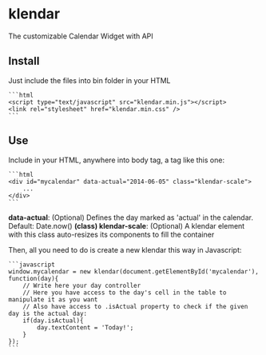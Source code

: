 klendar
=======
The customizable Calendar Widget with API

## Install ##
Just include the files into bin folder in your HTML

	```html
	<script type="text/javascript" src="klendar.min.js"></script>
	<link rel="stylesheet" href="klendar.min.css" />
	```

## Use ##
Include in your HTML, anywhere into body tag, a tag like this one:

	```html
	<div id="mycalendar" data-actual="2014-06-05" class="klendar-scale">
		...
	</div>
	```

__data-actual__: (Optional) Defines the day marked as 'actual' in the calendar. Default: Date.now()
__(class) klendar-scale__: (Optional) A klendar element with this class auto-resizes its components to fill the container

Then, all you need to do is create a new klendar this way in Javascript:

	```javascript
	window.mycalendar = new klendar(document.getElementById('mycalendar'), function(day){
		// Write here your day controller
		// Here you have access to the day's cell in the table to manipulate it as you want
		// Also have access to .isActual property to check if the given day is the actual day:
		if(day.isActual){
			day.textContent = 'Today!';
		}
	});
	```